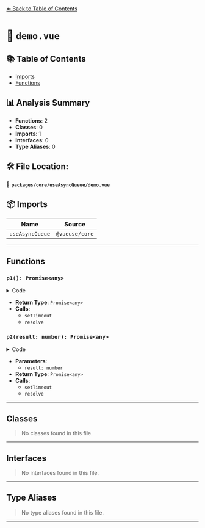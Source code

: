 [⬅️ Back to Table of Contents](../../../index.md)

# 📄 `demo.vue`

## 📚 Table of Contents

- [Imports](#imports)
- [Functions](#functions)

## 📊 Analysis Summary

- **Functions**: 2
- **Classes**: 0
- **Imports**: 1
- **Interfaces**: 0
- **Type Aliases**: 0

## 🛠️ File Location:
📂 **`packages/core/useAsyncQueue/demo.vue`**

## 📦 Imports

| Name | Source |
|------|--------|
| `useAsyncQueue` | `@vueuse/core` |


---

## Functions

### `p1(): Promise<any>`

<details><summary>Code</summary>

```ts
function p1() {
  return new Promise((resolve) => {
    setTimeout(() => {
      resolve(1000)
    }, 10)
  })
}
```
</details>

- **Return Type**: `Promise<any>`
- **Calls**:
  - `setTimeout`
  - `resolve`
### `p2(result: number): Promise<any>`

<details><summary>Code</summary>

```ts
function p2(result: number) {
  return new Promise((resolve) => {
    setTimeout(() => {
      resolve(1000 + result)
    }, 20)
  })
}
```
</details>

- **Parameters**:
  - `result: number`
- **Return Type**: `Promise<any>`
- **Calls**:
  - `setTimeout`
  - `resolve`

---

## Classes

> No classes found in this file.


---

## Interfaces

> No interfaces found in this file.


---

## Type Aliases

> No type aliases found in this file.


---